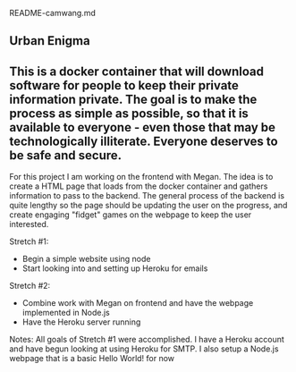 README-camwang.md

**Urban Enigma**
------------
This is a docker container that will download software for people to
keep their private information private. The goal is to make the process
as simple as possible, so that it is available to everyone - even those
that may be technologically illiterate. Everyone deserves to be safe
and secure.
------------
For this project I am working on the frontend with Megan. The idea is to create a HTML page that loads from the docker container and gathers information to pass to the backend.
The general process of the backend is quite lengthy so the page should be updating the user on the progress, and create engaging "fidget" games on the webpage to keep the user interested.


Stretch #1:
- Begin a simple website using node
- Start looking into and setting up Heroku for emails

Stretch #2:
- Combine work with Megan on frontend and have the webpage implemented in Node.js
- Have the Heroku server running

Notes:
All goals of Stretch #1 were accomplished. I have a Heroku account and have begun looking at using Heroku for SMTP. I also setup a Node.js webpage that is a basic Hello World! for now